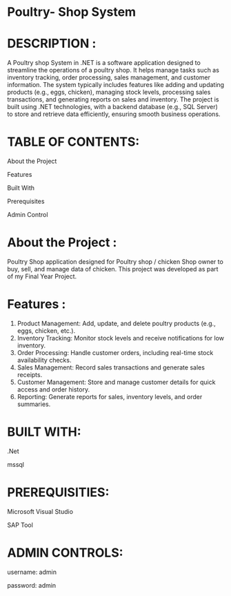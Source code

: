 # Poultry- Shop System

# DESCRIPTION :
  A Poultry shop System in .NET is a software application designed to streamline the operations of a poultry shop. It helps manage tasks such as inventory tracking, order processing, sales management, and customer information. The system typically includes features like adding and updating products (e.g., eggs, chicken), managing stock levels, processing sales transactions, and generating reports on sales and inventory. The project is built using .NET technologies, with a backend database (e.g., SQL Server) to store and retrieve data efficiently, ensuring smooth business operations.

# TABLE OF CONTENTS:

  About the Project

  Features

  Built With

  Prerequisites

  Admin Control

  

# About the Project :
 
 Poultry Shop application designed for Poultry shop / chicken Shop owner to buy, sell, and manage data of chicken. This project was developed as part of my Final Year Project.

# Features :
  1. Product Management: Add, update, and delete poultry products (e.g., eggs, chicken, etc.).
  2. Inventory Tracking: Monitor stock levels and receive notifications for low inventory.
  3. Order Processing: Handle customer orders, including real-time stock availability checks.
  4. Sales Management: Record sales transactions and generate sales receipts. 
  5. Customer Management: Store and manage customer details for quick access and order history.
  6. Reporting: Generate reports for sales, inventory levels, and order summaries.


# BUILT WITH:
  .Net
  
  mssql
# PREREQUISITIES:
   Microsoft Visual Studio
   
   SAP Tool


# ADMIN CONTROLS:
  username: admin
  
  password: admin
